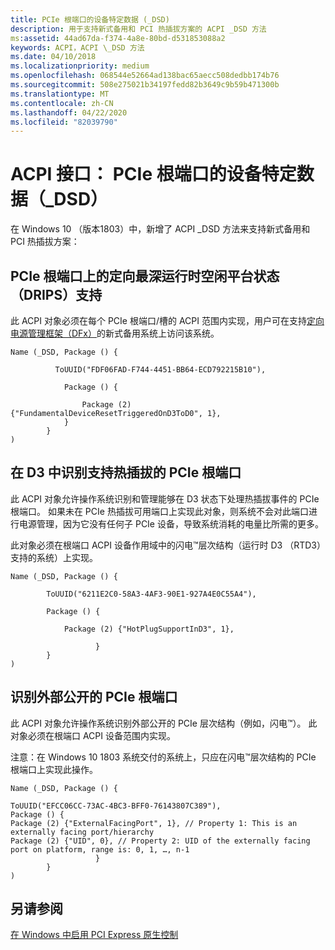 ```yaml
---
title: PCIe 根端口的设备特定数据 (_DSD)
description: 用于支持新式备用和 PCI 热插拔方案的 ACPI _DSD 方法
ms:assetid: 44ad67da-f374-4a8e-80bd-d531853088a2
keywords: ACPI，ACPI \_DSD 方法
ms.date: 04/10/2018
ms.localizationpriority: medium
ms.openlocfilehash: 068544e52664ad138bac65aecc508dedbb174b76
ms.sourcegitcommit: 508e275021b34197fedd82b3649c9b59b471300b
ms.translationtype: MT
ms.contentlocale: zh-CN
ms.lasthandoff: 04/22/2020
ms.locfileid: "82039790"
---
```

# <a name="acpi-interface-device-specific-data-_dsd-for-pcie-root-ports"></a>ACPI 接口： PCIe 根端口的设备特定数据（_DSD）

在 Windows 10 （版本1803）中，新增了 ACPI _DSD 方法来支持新式备用和 PCI 热插拔方案：

## <a name="directed-deepest-runtime-idle-platform-state-drips-support-on-pcie-root-ports"></a>PCIe 根端口上的定向最深运行时空闲平台状态（DRIPS）支持

 此 ACPI 对象必须在每个 PCIe 根端口/槽的 ACPI 范围内实现，用户可在支持[定向电源管理框架（DFx）](../kernel/introduction-to-the-directed-power-management-framework.md)的新式备用系统上访问该系统。

```ASL
Name (_DSD, Package () {

          ToUUID("FDF06FAD-F744-4451-BB64-ECD792215B10"),

            Package () {

                Package (2) {"FundamentalDeviceResetTriggeredOnD3ToD0", 1},
            }
        }
)
```

## <a name="identifying-pcie-root-ports-supporting-hot-plug-in-d3"></a>在 D3 中识别支持热插拔的 PCIe 根端口

此 ACPI 对象允许操作系统识别和管理能够在 D3 状态下处理热插拔事件的 PCIe 根端口。 如果未在 PCIe 热插拔可用端口上实现此对象，则系统不会对此端口进行电源管理，因为它没有任何子 PCIe 设备，导致系统消耗的电量比所需的更多。

此对象必须在根端口 ACPI 设备作用域中的闪电™层次结构（运行时 D3 （RTD3）支持的系统）上实现。

```ASL
Name (_DSD, Package () {  

        ToUUID("6211E2C0-58A3-4AF3-90E1-927A4E0C55A4"),  

        Package () {  

            Package (2) {"HotPlugSupportInD3", 1},  

                   }
        }
)
```

## <a name="identifying-externally-exposed-pcie-root-ports"></a>识别外部公开的 PCIe 根端口

此 ACPI 对象允许操作系统识别外部公开的 PCIe 层次结构（例如，闪电™）。 此对象必须在根端口 ACPI 设备范围内实现。

注意：在 Windows 10 1803 系统交付的系统上，只应在闪电™层次结构的 PCIe 根端口上实现此操作。

```ASL
Name (_DSD, Package () {  

ToUUID("EFCC06CC-73AC-4BC3-BFF0-76143807C389"),
Package () {
Package (2) {"ExternalFacingPort", 1}, // Property 1: This is an externally facing port/hierarchy
Package (2) {"UID", 0}, // Property 2: UID of the externally facing port on platform, range is: 0, 1, …, n-1
                   }
        }
)
```

## <a name="see-also"></a>另请参阅

[在 Windows 中启用 PCI Express 原生控制](enabling-pci-express-native-control.md)
